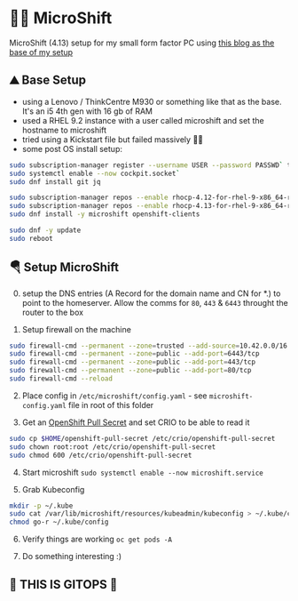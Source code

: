 # 🤏💋 MicroShift

MicroShift (4.13) setup for my small form factor PC using [this blog as the base of my setup](https://medium.com/@ben.swinney_ce/microshift-homelab-ddf57864c1d0)

## ⛰️ Base Setup

* using a Lenovo / ThinkCentre M930 or something like that as the base. It's an i5 4th gen with 16 gb of RAM
* used a RHEL 9.2 instance with a user called microshift and set the hostname to microshift
* tried using a Kickstart file but failed massively 🤦‍♂️
* some post OS install setup:
```bash
sudo subscription-manager register --username USER --password PASSWD` to register the host
sudo systemctl enable --now cockpit.socket`
sudo dnf install git jq 

sudo subscription-manager repos --enable rhocp-4.12-for-rhel-9-x86_64-rpms   --enable fast-datapath-for-rhel-9-x86_64-rpms
sudo subscription-manager repos --enable rhocp-4.13-for-rhel-9-x86_64-rpms
sudo dnf install -y microshift openshift-clients

sudo dnf -y update
sudo reboot
```

## 🪂 Setup MicroShift

0. setup the DNS entries (A Record for the domain name and CN for *.) to point to the homeserver. Allow the comms for `80`, `443` & `6443` throught the router to the box

1. Setup firewall on the machine
```bash
sudo firewall-cmd --permanent --zone=trusted --add-source=10.42.0.0/16
sudo firewall-cmd --permanent --zone=public --add-port=6443/tcp
sudo firewall-cmd --permanent --zone=public --add-port=443/tcp
sudo firewall-cmd --permanent --zone=public --add-port=80/tcp
sudo firewall-cmd --reload
```

2. Place config in `/etc/microshift/config.yaml` - see `microshift-config.yaml` file in root of this folder

3. Get an [OpenShift Pull Secret](https://cloud.redhat.com/openshift/install/pull-secret) and set CRIO to be able to read it
```bash
sudo cp $HOME/openshift-pull-secret /etc/crio/openshift-pull-secret
sudo chown root:root /etc/crio/openshift-pull-secret
sudo chmod 600 /etc/crio/openshift-pull-secret
```

4. Start microshift `sudo systemctl enable --now microshift.service`

5. Grab Kubeconfig
```bash
mkdir -p ~/.kube
sudo cat /var/lib/microshift/resources/kubeadmin/kubeconfig > ~/.kube/config
chmod go-r ~/.kube/config
```

6. Verify things are working `oc get pods -A`

7. Do something interesting :)


## 🐙 THIS IS GITOPS 🐙